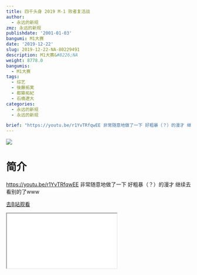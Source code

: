 ```yaml
---
title: 四千头身 2019 M-1 败者复活战
author:
  - 永远的新规
zmz: 永远的新规
publishdate: '2001-01-03'
bangumi: M1大赛
date: '2019-12-22'
slug: 2019-12-22-NA-80229491
description: M1大赛&#8226;NA
weight: 8778.0
bangumis:
  - M1大赛
tags:
  - 综艺
  - 後藤拓実
  - 都築拓紀
  - 石橋遼大
categories:
  - 永远的新规
  - 永远的新规

brief: "https://youtu.be/r1YvTRfqwEE 非常随意地做了一下 好粗暴（？）的漫才 继续去看别的了www"
---
```

![](https://raw.githubusercontent.com/tcgriffith/owaraisite/master/static/tmpimg/157566af4c06eaf7bc9eee8befc3a72e4e15bd96.jpg.480.jpg)
# 简介  
https://youtu.be/r1YvTRfqwEE
非常随意地做了一下
好粗暴（？）的漫才
继续去看别的了www  

[去B站观看](https://www.bilibili.com/video/av80229491/)
<div class ="resp-container"><iframe class="testiframe" src="//player.bilibili.com/player.html?aid=80229491"", scrolling="no", allowfullscreen="true" > </iframe></div> 
